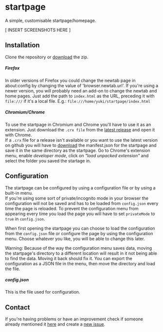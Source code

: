 # startpage

A simple, customisable startpage/homepage.

[ INSERT SCREENSHOTS HERE ]

## Installation

Clone the repository or
[download](https://github.com/fuyuneko/startpage/archive/master.zip) the zip.

##### Firefox
In older versions of Firefox you could change the newtab page in about:config
by changing the value of 'browser.newtab.url'.
If you're using a newer version, you will probably need an add-on to change
the newtab and home pages.
Just add the path to ```index.html``` as the URL, preceding it
with ```file:///``` if it's a local file.
E.g.: ```file:///home/yuki/startpage/index.html```

##### Chromium/Chrome
To use the startpage in Chromium and Chrome you'll have to use it as an extension.
Just download the ```.crx file``` from the [latest release](https://github.com/fuyuneko/startpage/releases/latest)
and open it with Chrome.<br>
If a ```.crx``` file for a release isn't available or you want to use the latest version on github you
will have to [download](https://github.com/fuyuneko/startpage/blob/chromium-patch/manifest.json)
the manifest.json for the startpage and save it in the same directory as the startpage.
Go to Chrome's extension menu, enable _developer mode_, click on _"load unpacked
extension"_ and select the folder you saved the startage in.


## Configuration
The startpage can be configured by using a configuration file or by using a built-in menu.<br>
If you're using some sort of private/incognito mode in your browser the configuration will not be saved and
has to be loaded from ```config.json``` every time the page is reloaded. To prevent the configuration menu
from appearing every time you load the page you will have to set ```privateMode``` to ```true``` in ```config.json```.

When first opening the startpage you can choose to load the configuration from the ```config.json``` file
or configure the page by using the configuration menu. Choose whatever you like, you will be able to change this
later.<br>


Warning: Because of the way the configuration menu saves data, moving the startpage's directory to a different location
will result in it not being able to find the data. Moving it back should fix it. You can export the configuration as a
JSON file in the menu, then move the directory and load the file.

##### config.json
This is the file used for configuration.


## Contact
If you're having problems or have an improvement check if someone already mentioned it
[here](https://github.com/fuyuneko/startpage/issues?utf8=%E2%9C%93&q=is%3Aissue) and
create a [new issue](https://github.com/fuyuneko/startpage/issues/new).

